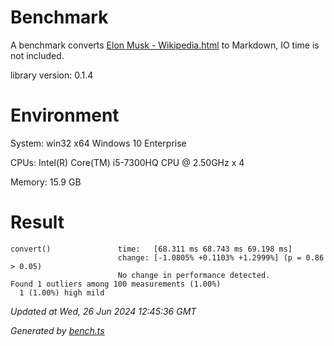 # Benchmark

A benchmark converts [Elon Musk - Wikipedia.html](<../examples/page-to-markdown/html/Elon Musk - Wikipedia.html>) to Markdown, IO time is not included. 

library version: 0.1.4

# Environment

System: win32 x64 Windows 10 Enterprise

CPUs: Intel(R) Core(TM) i5-7300HQ CPU @ 2.50GHz x 4

Memory: 15.9 GB

# Result

```
convert()               time:   [68.311 ms 68.743 ms 69.198 ms]
                        change: [-1.0805% +0.1103% +1.2999%] (p = 0.86 > 0.05)
                        No change in performance detected.
Found 1 outliers among 100 measurements (1.00%)
  1 (1.00%) high mild
```

*Updated at Wed, 26 Jun 2024 12:45:36 GMT*

*Generated by [bench.ts](bench.ts)*
